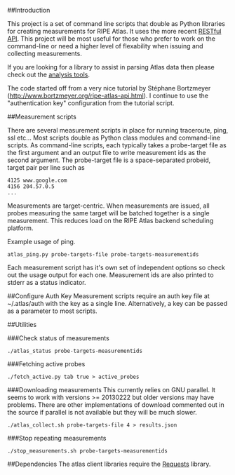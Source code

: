 ##Introduction

This project is a set of command line scripts that double as Python libraries for creating measurements for RIPE Atlas. It uses the more recent [RESTful API](https://atlas.ripe.net/docs/rest/). 
This project will be most useful for those who prefer to work on the command-line or need a higher level of flexability when issuing and collecting measurements.

If you are looking for a library to assist in parsing Atlas data then please check out the [analysis tools](https://github.com/RIPE-Atlas-Community/ripe-atlas-community-contrib).

The code started off from a very nice tutorial by Stéphane Bortzmeyer (http://www.bortzmeyer.org/ripe-atlas-api.html). I continue to use the "authentication key" configuration from the tutorial script.

##Measurement scripts

There are several measurement scripts in place for running traceroute, ping, ssl etc... Most scripts double as Python class modules and command-line scripts. As command-line scripts, each typically takes a probe-target file as the first argument and an output file to write measurement ids as the second argument. The probe-target file is a space-separated probeid, target pair per line such as
```
4125 www.google.com
4156 204.57.0.5
...
```

Measurements are target-centric. When measurements are issued, all probes measuring the same target will be batched together is a single measurement. This reduces load on the RIPE Atlas backend scheduling platform.


Example usage of ping.
```
atlas_ping.py probe-targets-file probe-targets-measurementids
```

Each measurement script has it's own set of independent options so check out the usage output for each one. Measurement ids are also printed to stderr as a status indicator.


##Configure Auth Key
Measurement scripts require an auth key file at ~/.atlas/auth with the key as a single line. Alternatively, a key can be passed as a parameter to most scripts.

##Utilities

###Check status of measurements
```
./atlas_status probe-targets-measurementids
```

###Fetching active probes
```
./fetch_active.py tab true > active_probes
```

###Downloading measurements
This currently relies on GNU parallel. It seems to work with versions >= 20130222 but older versions may have problems. There are other implementations of download commented out in the source if parallel is not available but they will be much slower.

```
./atlas_collect.sh probe-targets-file 4 > results.json 
```

###Stop repeating measurements
```
./stop_measurements.sh probe-targets-measurementids
```

##Dependencies
The atlas client libraries require the [Requests](http://docs.python-requests.org/en/latest) library.
